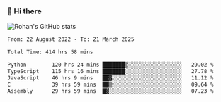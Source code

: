 ### 👋 Hi there 

<!--
**rohznmdev/rohznmdev** is a ✨ _special_ ✨ repository because its `README.md` (this file) appears on your GitHub profile.

Here are some ideas to get you started:

- 🔭 I’m currently working on ...
- 🌱 I’m currently learning Ruby and Ruby on Rails
- 👯 I’m looking to collaborate on ...
- 🤔 I’m looking for help with ...
- 💬 Ask me about ...
- 📫 How to reach me: ...
- 😄 Pronouns: ...
- ⚡ Fun fact: ...
-->
![Rohan's GitHub stats](https://github-readme-stats.vercel.app/api?username=rohznmdev&theme=dark&show_icons=true)

<!--START_SECTION:waka-->

```txt
From: 22 August 2022 - To: 21 March 2025

Total Time: 414 hrs 58 mins

Python        120 hrs 24 mins ███████▒░░░░░░░░░░░░░░░░░   29.02 %
TypeScript    115 hrs 16 mins ███████░░░░░░░░░░░░░░░░░░   27.78 %
JavaScript    46 hrs 9 mins   ██▓░░░░░░░░░░░░░░░░░░░░░░   11.12 %
C             39 hrs 59 mins  ██▒░░░░░░░░░░░░░░░░░░░░░░   09.64 %
Assembly      29 hrs 59 mins  █▓░░░░░░░░░░░░░░░░░░░░░░░   07.23 %
```

<!--END_SECTION:waka-->
